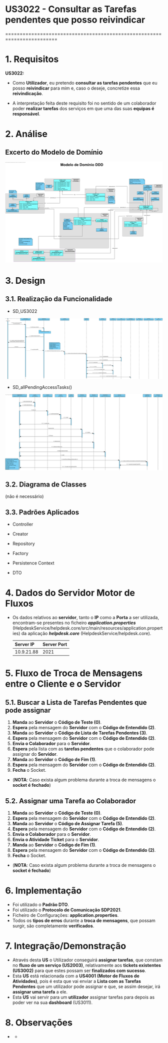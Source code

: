 # US3022 - Consultar as Tarefas pendentes que posso reivindicar
========================================================================

# 1. Requisitos

**US3022:**

* Como **Utilizador**, eu pretendo **consultar as tarefas pendentes** que eu posso **reivindicar** para mim e, caso o deseje, concretize essa **reivindicação**.

* A interpretação feita deste requisito foi no sentido de um colaborador poder **realizar tarefas** dos serviços em que uma das suas **equipas é responsável**.

# 2. Análise

## Excerto do Modelo de Domínio

![MD_US3022.svg](MD_US3022.svg)

# 3. Design

## 3.1. Realização da Funcionalidade

* SD_US3022

![SD_US3022.svg](SD_US3022.svg)

* SD_allPendingAccessTasks()

![SD_allPendingAccessTasks().svg](SD_allPendingAccessTasks().svg)

## 3.2. Diagrama de Classes

(não é necessário)

## 3.3. Padrões Aplicados

- Controller

- Creator

- Repository

- Factory

- Persistence Context

- DTO

# 4. Dados do Servidor Motor de Fluxos

* Os dados relativos ao **servidor**, tanto o **IP** como a **Porta** a ser utilizada, encontram-se presentes no ficheiro ***application.properties*** (HelpdeskService/helpdesk.core/src/main/resources/application.properties) da aplicação ***helpdesk.core*** (HelpdeskService/helpdesk.core).

  | Server IP | Server Port |
  |:--------- |:----------- |
  |10.9.21.88 |2021         |

# 5. Fluxo de Troca de Mensagens entre o Cliente e o Servidor

## 5.1. Buscar a Lista de Tarefas Pendentes que pode assignar

1. **Manda** ao **Servidor** o **Código de Teste (0)**.
2. **Espera** pela mensagem do **Servidor** com o **Código de Entendido (2)**.
3. **Manda** ao **Servidor** o **Código de Lista de Tarefas Pendentes (3)**.
4. **Espera** pela mensagem do **Servidor** com o **Código de Entendido (2)**.
5. **Envia o Colaborador** para o **Servidor**.
6. **Espera** pela lista com as **tarefas pendentes** que o colaborador pode assignar do **Servidor**.
7. **Manda** ao **Servidor** o **Código de Fim (1)**.
8. **Espera** pela mensagem do **Servidor** com o **Código de Entendido (2)**.
9. **Fecha** o Socket.

* (**NOTA**: Caso exista algum problema durante a troca de mensagens o **socket é fechado**)

## 5.2. Assignar uma Tarefa ao Colaborador

1. **Manda** ao **Servidor** o **Código de Teste (0)**.
2. **Espera** pela mensagem do **Servidor** com o **Código de Entendido (2)**.
3. **Manda** ao **Servidor** o **Código de Assignar Tarefa (5)**.
4. **Espera** pela mensagem do **Servidor** com o **Código de Entendido (2)**.
5. **Envia o Colaborador** para o **Servidor**.
6. **Envia o Atividade Ticket** para o **Servidor**.
7. **Manda** ao **Servidor** o **Código de Fim (1)**.
8. **Espera** pela mensagem do **Servidor** com o **Código de Entendido (2)**.
9. **Fecha** o Socket.

* (**NOTA**: Caso exista algum problema durante a troca de mensagens o **socket é fechado**)

# 6. Implementação

* Foi utilizado o **Padrão DTO**.
* Foi utilizado o **Protocolo de Comunicação SDP2021**.
* Ficheiro de Configurações: **application.properties**.
* Todos os **tipos de erros** durante a **troca de mensagens**, que possam surgir, são completamente **verificados**.

# 7. Integração/Demonstração

* Através desta **US** o Utilizador conseguirá **assignar tarefas**, que constam no **fluxo de um serviço (US2003)**, relativamente aos **tickets existentes (US3002)** para que estes possam ser **finalizados com sucesso**.
* Esta **US** está relacionada com a **US4001 (Motor de Fluxos de Atividades)**, pois é esta que vai enviar a **Lista com as Tarefas Pendentes** que um utilizador pode assignar e que, se assim desejar, irá **assignar uma tarefa** a ele.
* Esta **US** vai servir para um **utilizador** assignar tarefas para depois as poder ver na sua **dashboard** (US3011).

# 8. Observações

* -
